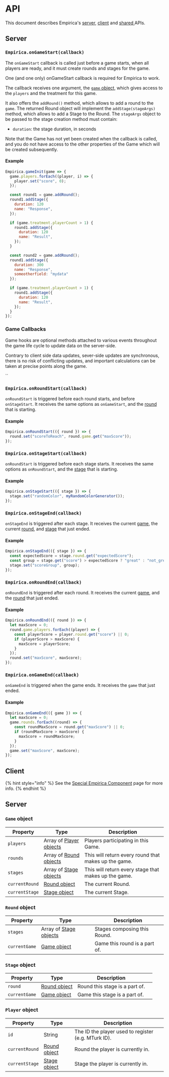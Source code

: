 # API

This document describes Empirica's [server](api.md#server), [client](api.md#client) and [shared ](api.md#shared)APIs.

## Server

### `Empirica.onGameStart(callback)`

The `onGameStart` callback is called just before a game starts, when all players are ready, and it must create rounds and stages for the game.

One (and one only) onGameStart callback is required for Empirica to work.

The callback receives one argument, the [`game` object](api.md#game-object), which gives access to the `players` and the treatment for this game.

It also offers the `addRound()` method, which allows to add a round to the `game`. The returned Round object will implement the `addStage(stageArgs)` method, which allows to add a Stage to the Round. The `stageArgs` object to be passed to the stage creation method must contain:

* `duration`: the stage duration, in seconds

Note that the Game has not yet been created when the callback is called, and you do not have access to the other properties of the Game which will be created subsequently.

#### Example

```js
Empirica.gameInit(game => {
  game.players.forEach((player, i) => {
    player.set("score", 0);
  });

  const round1 = game.addRound();
  round1.addStage({
    duration: 120
    name: "Response",
  });

  if (game.treatment.playerCount > 1) {
    round1.addStage({
      duration: 120
      name: "Result",
    });
  }

  const round2 = game.addRound();
  round1.addStage({
    duration: 300
    name: "Response",
    someotherfield: "mydata"
  });

  if (game.treatment.playerCount > 1) {
    round1.addStage({
      duration: 120
      name: "Result",
    });
  }
});
```

### **Game Callbacks**

Game hooks are optional methods attached to various events throughout the game life cycle to update data on the server-side.

Contrary to client side data updates, sever-side updates are synchronous, there is no risk of conflicting updates, and important calculations can be taken at precise points along the game.

\`\`

### `Empirica.onRoundStart(callback)`

`onRoundStart` is triggered before each round starts, and before `onStageStart`. It receives the same options as `onGameStart`, and the [round](api.md#round-object) that is starting.

#### Example

```javascript
Empirica.onRoundStart(({ round }) => {
  round.set("scoreToReach", round.game.get("maxScore"));
});
```

### `Empirica.onStageStart(callback)`

`onRoundStart` is triggered before each stage starts. It receives the same options as `onRoundStart`, and the [stage](api.md#stage-object) that is starting.

#### Example

```javascript
Empirica.onStageStart(({ stage }) => {
  stage.set("randomColor", myRandomColorGenerator());
});
```

### `Empirica.onStageEnd(callback)`

`onStageEnd` is triggered after each stage. It receives the current [game](api.md#game-object), the current [round](api.md#round-object), and [stage](api.md#stage-object) that just ended.

#### Example

```javascript
Empirica.onStageEnd(({ stage }) => {
  const expectedScore = stage.round.get("expectedScore");
  const group = stage.get("score") > expectedScore ? "great" : "not_great";
  stage.set("scoreGroup", group);
});
```

### `Empirica.onRoundEnd(callback)`

`onRoundEnd` is triggered after each round. It receives the current [game](api.md#game-object), and the [round](api.md#round-object) that just ended.

#### Example

```javascript
Empirica.onRoundEnd(({ round }) => {
  let maxScore = 0;
  round.game.players.forEach((player) => {
    const playerScore = player.round.get("score") || 0;
    if (playerScore > maxScore) {
      maxScore = playerScore;
    }
  });
  round.set("maxScore", maxScore);
});
```

### `Empirica.onGameEnd(callback)`

`onGameEnd` is triggered when the game ends. It receives the `game` that just ended.

#### Example

```javascript
Empirica.onGameEnd(({ game }) => {
  let maxScore = 0;
  game.rounds.forEach((round) => {
    const roundMaxScore = round.get("maxScore") || 0;
    if (roundMaxScore > maxScore) {
      maxScore = roundMaxScore;
    }
  });
  game.set("maxScore", maxScore);
});
```

## Client

{% hint style="info" %}
See the [Special Empirica Component](../guides/special-empirica-components.md) page for more info.
{% endhint %}

## Server

### `Game` object

| Property       | Type                                            | Description                                          |
| -------------- | ----------------------------------------------- | ---------------------------------------------------- |
| `players`      | Array of [Player objects](api.md#player-object) | Players participating in this Game.                  |
| `rounds`       | Array of [Round objects](api.md#round-object)   | This will return every round that makes up the game. |
| `stages`       | Array of [Stage objects](api.md#stage-object)   | This will return every stage that makes up the game. |
| `currentRound` | [Round object](api.md#round-object)             | The current Round.                                   |
| `currentStage` | [Stage object](api.md#stage-object)             | The current Stage.                                   |

### `Round` object

| Property      | Type                                          | Description                   |
| ------------- | --------------------------------------------- | ----------------------------- |
| `stages`      | Array of [Stage objects](api.md#stage-object) | Stages composing this Round.  |
| `currentGame` | [Game object](api.md#game-object)             | Game this round is a part of. |

### `Stage` object

<table><thead><tr><th>Property</th><th>Type</th><th>Description</th><th data-type="select"></th></tr></thead><tbody><tr><td><code>round</code></td><td><a href="api.md#round-object">Round object</a></td><td>Round this stage is a part of.</td><td></td></tr><tr><td><code>currentGame</code></td><td><a href="api.md#game-object">Game object</a></td><td>Game this stage is a part of.</td><td></td></tr></tbody></table>

### `Player` object

| Property       | Type                                | Description                                         |
| -------------- | ----------------------------------- | --------------------------------------------------- |
| `id`           | String                              | The ID the player used to register (e.g. MTurk ID). |
| `currentRound` | [Round object](api.md#round-object) | Round the player is currently in.                   |
| `currentStage` | [Stage object](api.md#stage-object) | Stage the player is currently in.                   |
